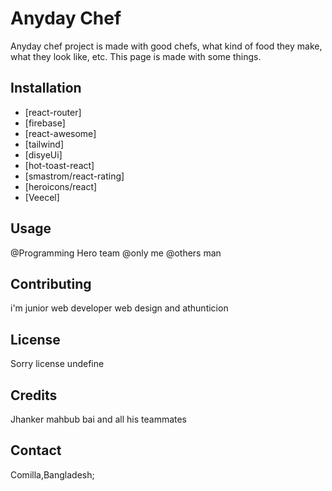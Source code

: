 # Anyday Chef
Anyday chef project is made with good chefs, what kind of food they make, what they look like, etc. This page is made with some things.

## Installation
- [react-router]
- [firebase]
- [react-awesome]
- [tailwind]
- [disyeUi]
- [hot-toast-react]
- [smastrom/react-rating]
- [heroicons/react]
- [Veecel]

## Usage
@Programming Hero team
@only me
@others man

## Contributing
i'm junior web developer
web design and athunticion 

## License
Sorry license undefine

## Credits
Jhanker mahbub bai and all his teammates

## Contact
Comilla,Bangladesh;

